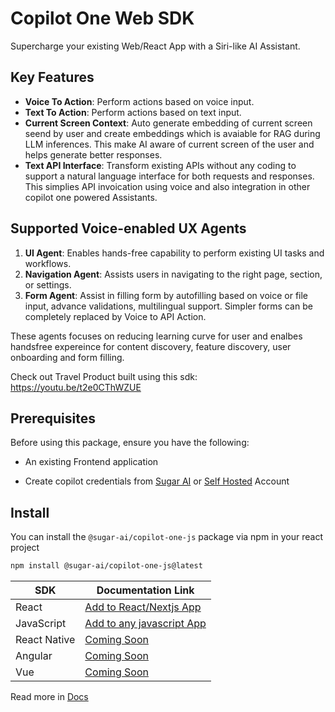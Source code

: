 # Copilot One Web SDK

Supercharge your existing Web/React App with a Siri-like AI Assistant.

## Key Features

- **Voice To Action**: Perform actions based on voice input.
- **Text To Action**: Perform actions based on text input.
- **Current Screen Context**: Auto generate embedding of current screen seend by user and create embeddings which is avaiable for RAG during LLM inferences. This make AI aware of current screen of the user and helps generate better responses.
- **Text API Interface**: Transform existing APIs without any coding to support a natural language interface for both requests and responses. This simplies API invoication using voice and also integration in other copilot one powered Assistants.

## Supported Voice-enabled UX Agents

1. **UI Agent**: Enables hands-free capability to perform existing UI tasks and workflows.
2. **Navigation Agent**: Assists users in navigating to the right page, section, or settings.
3. **Form Agent**: Assist in filling form by autofilling based on voice or file input, advance validations, multilingual support. Simpler forms can be completely replaced by Voice to API Action.

These agents focuses on reducing learning curve for user and enalbes handsfree expereince for content discovery, feature discovery, user onboarding and form filling.

Check out Travel Product built using this sdk: https://youtu.be/t2e0CThWZUE

## Prerequisites

Before using this package, ensure you have the following:

- An existing Frontend application

- Create copilot credentials from [Sugar AI](https://play.sugarcaneai.dev) or [Self Hosted](https://github.com/SugarAI-HQ/CopilotOne/tree/develop/apps/factory) Account

## Install

You can install the `@sugar-ai/copilot-one-js` package via npm in your react project


```bash
npm install @sugar-ai/copilot-one-js@latest
```

| SDK      | Documentation Link                             |
|-------------------|-------------------------------------------------|
| React             | [Add to React/Nextjs App](https://docs.sugarai.dev/integrations/1_react/) |
| JavaScript        | [Add to any javascript App](https://docs.sugarai.dev/integrations/0_js/) |
| React Native      | [Coming Soon](https://docs.sugarai.dev/integrations/2_react_native/) |
| Angular           | [Coming Soon](https://docs.sugarai.dev/integrations/3_angular/) |
| Vue               | [Coming Soon](https://docs.sugarai.dev/integrations/4_vue/) |



Read more in [Docs](https://docs.sugarai.dev)